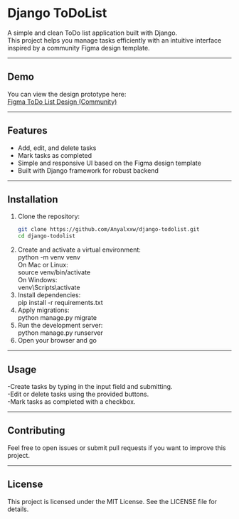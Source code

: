 # Django ToDoList

A simple and clean ToDo list application built with Django.  
This project helps you manage tasks efficiently with an intuitive interface inspired by a community Figma design template.

---

## Demo

You can view the design prototype here:  
[Figma ToDo List Design (Community)](https://www.figma.com/design/dRuvPHwVtuf34cbiHaFGUf/To-Do-List-Design--Community-?node-id=1-166&t=JK2osdw2Gc6RvpCO-0)

---

## Features

- Add, edit, and delete tasks  
- Mark tasks as completed  
- Simple and responsive UI based on the Figma design template  
- Built with Django framework for robust backend  

---

## Installation

1. Clone the repository:
   ```bash
   git clone https://github.com/Anyalxxw/django-todolist.git
   cd django-todolist
2. Create and activate a virtual environment: </br>
   python -m venv venv </br>
   On Mac or Linux: </br>
   source venv/bin/activate </br>
   On Windows: </br>
   venv\Scripts\activate
3. Install dependencies: </br>
   pip install -r requirements.txt
4. Apply migrations: </br>
   python manage.py migrate
5. Run the development server: </br>
   python manage.py runserver
6. Open your browser and go

---

## Usage

 -Create tasks by typing in the input field and submitting. </br>
 -Edit or delete tasks using the provided buttons. </br>
 -Mark tasks as completed with a checkbox.</br>

---

## Contributing

  Feel free to open issues or submit pull requests if you want to improve this project.

---

## License

  This project is licensed under the MIT License. See the LICENSE file for details.
